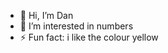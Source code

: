 - 👋 Hi, I’m Dan
- 👀 I’m interested in numbers
- ⚡ Fun fact: i like the colour yellow

<!---
Dangongg/Dangongg is a ✨ special ✨ repository because its `README.md` (this file) appears on your GitHub profile.
You can click the Preview link to take a look at your changes.
--->
